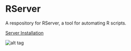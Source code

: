 # RServer

A respository for RServer, a tool for automating R scripts.

[Server Installation](https://github.com/bgweber/RServer/blob/master/Setup.md)

![alt tag](https://github.com/bgweber/RServer/blob/master/RServerSC.png)
